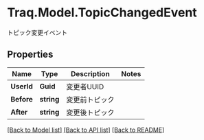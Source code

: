 # Traq.Model.TopicChangedEvent
トピック変更イベント

## Properties

Name | Type | Description | Notes
------------ | ------------- | ------------- | -------------
**UserId** | **Guid** | 変更者UUID | 
**Before** | **string** | 変更前トピック | 
**After** | **string** | 変更後トピック | 

[[Back to Model list]](../../README.md#documentation-for-models) [[Back to API list]](../../README.md#documentation-for-api-endpoints) [[Back to README]](../../README.md)


